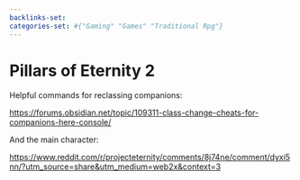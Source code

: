 ```yaml
---
backlinks-set: 
categories-set: #{"Gaming" "Games" "Traditional Rpg"}
---
```

# Pillars of Eternity 2

Helpful commands for reclassing companions:

https://forums.obsidian.net/topic/109311-class-change-cheats-for-companions-here-console/

And the main character:

https://www.reddit.com/r/projecteternity/comments/8j74ne/comment/dyxi5nn/?utm_source=share&utm_medium=web2x&context=3